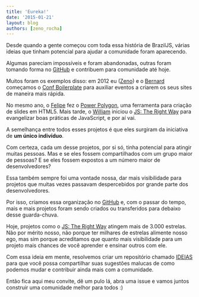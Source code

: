```yaml
---
title: 'Eureka!'
date: '2015-01-21'
layout: blog
authors: [zeno_rocha]
---
```


Desde quando a gente começou com toda essa história de BrazilJS, várias ideias que tinham potencial para ajudar a comunidade foram aparecendo.

Algumas pareciam impossíveis e foram abandonadas, outras foram tomando forma no [GitHub](https://github.com/braziljs/ideias/) e contribuem para comunidade até hoje.

Muitos foram os exemplos disso: em 2012 eu ([Zeno](https://twitter.com/zenorocha)) e o [Bernard](https://twitter.com/bernarddeluna) começamos o [Conf Boilerplate](https://github.com/braziljs/conf-boilerplate) para auxiliar eventos a criarem os seus sites de maneira mais rápida.

No mesmo ano, o [Felipe](https://twitter.com/felipenmoura) fez o [Power Polygon](https://github.com/braziljs/power-polygon/), uma ferramenta para criação de slides em HTML5. Mais tarde, o [William](https://twitter.com/gnuwilliam) iniciou o [JS: The Right Way](https://github.com/braziljs/js-the-right-way) para evangelizar boas práticas de JavaScript, e por aí vai.

A semelhança entre todos esses projetos é que eles surgiram da iniciativa de **um único indivíduo**.

Com certeza, cada um desse projetos, por si só, tinha potencial para atingir muitas pessoas. Mas e se eles fossem compartilhados com um grupo maior de pessoas? E se eles fossem expostos a um número maior de desenvolvedores?

Essa também sempre foi uma vontade nossa, dar mais visibilidade para projetos que muitas vezes passavam despercebidos por grande parte dos desenvolvedores.

Por isso, criamos essa organização no [GitHub](https://github.com/braziljs/ideias/) e, com o passar do tempo, mais e mais projetos foram sendo criados ou transferidos para debaixo desse guarda-chuva.

Hoje, projetos como o [JS: The Right Way](https://github.com/braziljs/js-the-right-way) atingem mais de 3.000 estrelas. Não por mérito nosso, não porque ter milhares de estrelas alimente nosso ego, mas sim porque acreditamos que quanto mais visibilidade para um projeto mais chances de você aprender e ensinar outros com ele.

Com essa ideia em mente, resolvemos criar um repositório chamado [IDEIAS](https://github.com/braziljs/ideias) para que você possa compartilhar suas sugestões malucas de como podemos mudar e contribuir ainda mais com a comunidade.

Então fica aqui meu convite, dê um pulo lá, abra uma issue e vamos juntos construir uma comunidade melhor para todos :)
